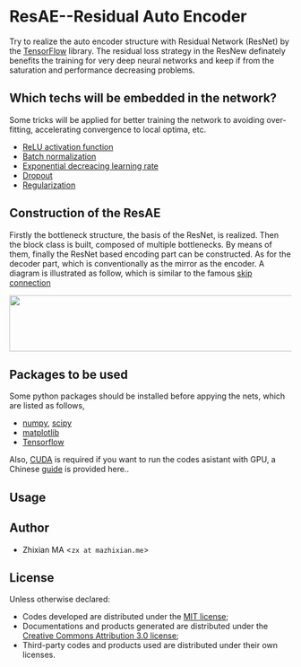 # ResAE--Residual Auto Encoder
Try to realize the auto encoder structure with Residual Network (ResNet) by the [TensorFlow](https://www.tensorflow.org) library. The residual loss strategy in the ResNew definately benefits the training for very deep neural networks and keep if from the saturation and performance decreasing problems.

## Which techs will be embedded in the network?
Some tricks will be applied for better training the network to avoiding over-fitting, accelerating convergence to local optima, etc. 
- [ReLU activation function](https://en.wikipedia.org/wiki/Rectifier_\(neural_networks\))
- [Batch normalization](http://blog.mazhixian.me/2018/01/23/batch-normalization-with-tensorflow/)
- [Exponential decreacing learning rate](http://blog.mazhixian.me/2018/01/19/adjustable-learning-rate-for-deep-learning-by-tensorflow/)
- [Dropout](https://en.wikipedia.org/wiki/Dropout_\(neural_networks\))
- [Regularization](https://en.wikipedia.org/wiki/Regularization_\(mathematics\))

## Construction of the ResAE
Firstly the bottleneck structure, the basis of the ResNet, is realized. Then the block class is built, composed of multiple bottlenecks. By means of them, finally the ResNet based encoding part can be constructed. As for the decoder part, which is conventionally as the mirror as the encoder. A diagram is illustrated as follow, which is similar to the famous [skip connection](https://arxiv.org/abs/1606.08921)

<center>
<img src="https://github.com/myinxd/res_ae/blob/master/images/fig_diagram.png?raw=true" height=100 width=800>
</center>


## Packages to be used
Some python packages should be installed before appying the nets, which are listed as follows,
- [numpy](http://www.numpy.org/), [scipy](https://www.scipy.org/)
- [matplotlib](http://www.matplotlib.org)
- [Tensorflow](http://www.tensorflow.org)

Also, [CUDA](http://develop.nvidia.org/cuda) is required if you want to run the codes asistant with GPU, a Chinese [guide](http://www.mazhixian.me/2017/12/13/Install-tensorflow-with-gpu-library-CUDA-on-Ubuntu-16-04-x64/) is provided here..

## Usage
<TODO>

## Author
- Zhixian MA <`zx at mazhixian.me`>

## License
Unless otherwise declared:

- Codes developed are distributed under the [MIT license](https://opensource.org/licenses/mit-license.php);
- Documentations and products generated are distributed under the [Creative Commons Attribution 3.0 license](https://creativecommons.org/licenses/by/3.0/us/deed.en_US);
- Third-party codes and products used are distributed under their own licenses.
